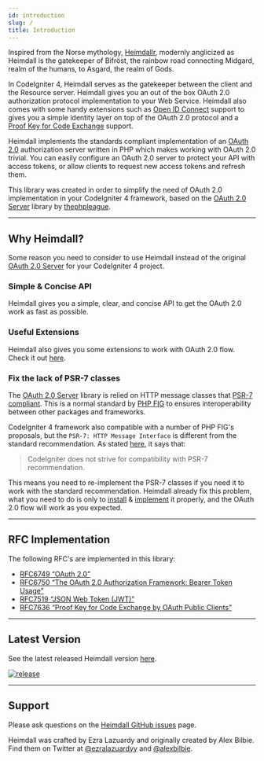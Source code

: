 ```yaml
---
id: introduction
slug: /
title: Introduction
---
```


Inspired from the Norse mythology, [Heimdallr](https://en.wikipedia.org/wiki/Heimdallr),
modernly anglicized as Heimdall is the gatekeeper of Bifröst, the rainbow road
connecting Midgard, realm of the humans, to Asgard, the realm of Gods.

In CodeIgniter 4, Heimdall serves as the gatekeeper between the client and the Resource server.
Heimdall gives you an out of the box OAuth 2.0 authorization protocol implementation
to your Web Service. Heimdall also comes with some handy extensions such as [Open ID Connect](https://openid.net/connect/)
support to gives you a simple identity layer on top of the OAuth 2.0 protocol and a
[Proof Key for Code Exchange](https://tools.ietf.org/html/rfc7636) support.

Heimdall implements the standards compliant implementation of an [OAuth 2.0](https://tools.ietf.org/html/rfc6749)
authorization server written in PHP which makes working with OAuth 2.0 trivial. You can easily configure an
OAuth 2.0 server to protect your API with access tokens, or allow clients to request new access tokens and
refresh them.

This library was created in order to simplify the need of OAuth 2.0 implementation
in your CodeIgniter 4 framework, based on the [OAuth 2.0 Server](https://github.com/thephpleague/oauth2-server)
library by [thephpleague](https://thephpleague.com).

---

## Why Heimdall?

Some reason you need to consider to use Heimdall instead of the original [OAuth 2.0 Server](https://github.com/thephpleague/oauth2-server)
for your CodeIgniter 4 project.

### Simple & Concise API

Heimdall gives you a simple, clear, and concise API to get the OAuth 2.0 work as fast as possible.

### Useful Extensions

Heimdall also gives you some extensions to work with OAuth 2.0 flow. Check it out [here](oidc).

### Fix the lack of PSR-7 classes

The [OAuth 2.0 Server](https://github.com/thephpleague/oauth2-server) library is relied on HTTP message classes
that [PSR-7 compliant](https://www.php-fig.org/psr/psr-7/). This is a normal standard by [PHP FIG](https://www.php-fig.org/)
to ensures interoperability between other packages and frameworks.

CodeIgniter 4 framework also compatible with a number of PHP FIG's proposals, but the
```PSR-7: HTTP Message Interface``` is different from the standard recommendation.
As stated [here](https://codeigniter.com/user_guide/intro/psr.html), it says that:

> CodeIgniter does not strive for compatibility with PSR-7 recommendation.

This means you need to re-implement the PSR-7 classes if you need it to work with the standard recommendation.
Heimdall already fix this problem, what you need to do is only to [install](installation) &
[implement](implementation) it properly, and the OAuth 2.0 flow will work as you expected.

---

## RFC Implementation

The following RFC's are implemented in this library:

- [RFC6749 “OAuth 2.0”](https://tools.ietf.org/html/rfc6749)
- [RFC6750 “The OAuth 2.0 Authorization Framework: Bearer Token Usage”](https://tools.ietf.org/html/rfc6750)
- [RFC7519 “JSON Web Token (JWT)”](https://tools.ietf.org/html/rfc7519)
- [RFC7636 “Proof Key for Code Exchange by OAuth Public Clients”](https://tools.ietf.org/html/rfc7636)

---

## Latest Version

See the latest released Heimdall version [here](https://github.com/ezralazuardy/heimdall/releases).

<a href="https://github.com/ezralazuardy/heimdall/releases"><img src="https://img.shields.io/github/v/release/ezralazuardy/heimdall" alt="release" target="_blank" rel="noopener noreferrer" /></a>

---

## Support

Please ask questions on the [Heimdall GitHub issues](https://github.com/ezralazuardy/heimdall/issues) page.

Heimdall was crafted by Ezra Lazuardy and originally created by Alex Bilbie.
Find them on Twitter at [@ezralazuardyy](https://twitter.com/ezralazuardyy) and
[@alexbilbie](https://twitter.com/alexbilbie).
